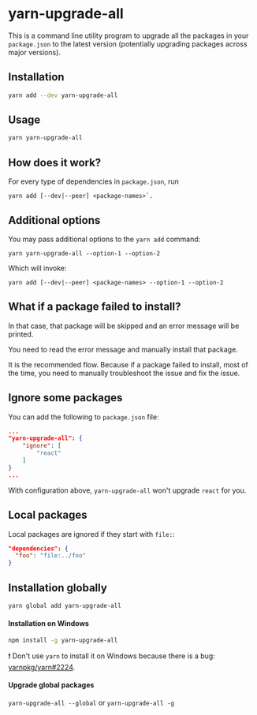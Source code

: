 # yarn-upgrade-all

This is a command line utility program to upgrade all the packages in your `package.json` to the latest version
(potentially upgrading packages across major versions).

## Installation

```sh
yarn add --dev yarn-upgrade-all
```

## Usage

```sh
yarn yarn-upgrade-all
```

## How does it work?

For every type of dependencies in `package.json`, run

```
yarn add [--dev|--peer] <package-names>`.
```

## Additional options

You may pass additional options to the `yarn add` command:

```
yarn yarn-upgrade-all --option-1 --option-2
```

Which will invoke:

```
yarn add [--dev|--peer] <package-names> --option-1 --option-2
```

## What if a package failed to install?

In that case, that package will be skipped and an error message will be printed.

You need to read the error message and manually install that package.

It is the recommended flow. Because if a package failed to install, most of the time, you need to manually troubleshoot the issue and fix the issue.

## Ignore some packages

You can add the following to `package.json` file:

```json
...
"yarn-upgrade-all": {
    "ignore": [
        "react"
    ]
}
...
```

With configuration above, `yarn-upgrade-all` won't upgrade `react` for you.

## Local packages

Local packages are ignored if they start with `file:`:

```json
"dependencies": {
  "foo": "file:../foo"
}
```

## Installation globally

```sh
yarn global add yarn-upgrade-all
```

#### Installation on Windows

```sh
npm install -g yarn-upgrade-all
```

:exclamation: Don't use `yarn` to install it on Windows because there is a bug: [yarnpkg/yarn#2224](https://github.com/yarnpkg/yarn/issues/2224).

#### Upgrade global packages

`yarn-upgrade-all --global` or `yarn-upgrade-all -g`
